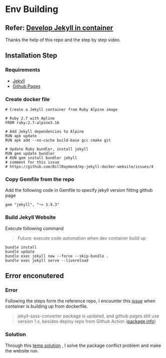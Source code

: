 # Env Building

## **Refer:** [Develop Jekyll in container](https://github.com/BillRaymond/my-jekyll-docker-website)

Thanks the help of this repo and the step by step video.

## Installation Step

### Requirements
- [Jekyll](https://jekyllrb.com/docs/installation/#requirements)
- [Github Pages](https://pages.github.com/versions/)

### Create docker file
```
# Create a Jekyll container from Ruby Alpine image

# Ruby 2.7 with Apline
FROM ruby:2.7-alpine3.16

# Add Jekyll dependencies to Alpine
RUN apk update
RUN apk add --no-cache build-base gcc cmake git

# Update Ruby bundler, install jekyll
RUN gem update bundler
# RUN gem install bundler jekyll 
# comment for this issue
# https://github.com/BillRaymond/my-jekyll-docker-website/issues/4
```

### Copy Gemfile from the repo
Add the following code in Gemfile to specify jekyll version fitting github page
```
gem "jekyll", "~> 3.9.3"
```

### Build Jekyll Website
Execute following command
> Future: execute code automation when dev container build up
```
bundle install
bundle update
bundle exec jekyll new --force --skip-bundle .
bundle exec jekyll serve --livereload
```

## Error enconutered
### Error
Following the steps form the reference repo, I encounter this
[issue](https://github.com/sass/dart-sass-embedded/issues/106#issuecomment-1374950950)
when container is building up from dockerfile.
> jekyll-sass-converter package is updated, and github pages still use version 1.x, besides deploy repo from Github Action ([package info](https://github.com/jekyll/jekyll-sass-converter/blob/4e12e80391b664c354a58d12a4e4fde90a427047/README.md#migrate-from-2x-to-3x))

### Solution
Through this
[temp solution](https://github.com/BillRaymond/my-jekyll-docker-website/issues/4)
, I solve the package conflict problem and make the website run.
